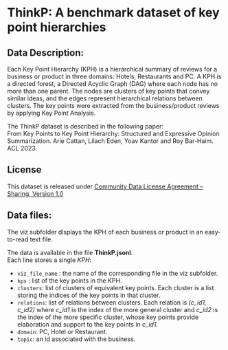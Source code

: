 # ThinkP: A benchmark dataset of key point hierarchies 

## Data Description:

Each Key Point Hierarchy (KPH) is a hierarchical summary of reviews for a business or product in three domains: Hotels, Restaurants and PC.
A KPH is a directed forest, a Directed Acyclic Graph (DAG) where each node has no more than one parent. The nodes are clusters of key points that convey similar ideas, and the edges represent hierarchical relations between clusters. The key points were extracted from the business/product reviews by applying Key Point Analysis.


The ThinkP dataset is described in the following paper:  
From Key Points to Key Point Hierarchy: Structured and Expressive Opinion Summarization. Arie Cattan, Lilach Eden, Yoav Kantor and Roy Bar-Haim. ACL 2023.

## License
This dataset is released under [Community Data License Agreement – Sharing, Version 1.0](https://cdla.dev/sharing-1-0/)

## Data files:
The viz subfolder displays the KPH of each business or product in an easy-to-read text file.

The data is available in the file **ThinkP.jsonl**.  
Each line stores a single *KPH*:
- `viz_file_name` : the name of the corresponding file in the viz subfolder.
- `kps` : list of the key points in the KPH.
- `clusters`: list of clusters of equivalent key points. Each cluster is a list storing the indices of the key points in that cluster.
- `relations`: list of relations between clusters. Each relation is *(c_id1, c_id2)* where *c_id1* is the index of the more general cluster and *c_id2* is the index of the more specific cluster, whose key points provide elaboration and support to the key points in *c_id1*.
- `domain`: PC, Hotel or Restaurant.
- `topic`: an id associated with the business.
